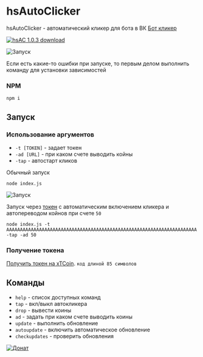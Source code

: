 # hsAutoClicker
hsAutoClicker - автоматический кликер для бота в ВК [Бот кликер](https://vk.com/hsclicker)

[![hsAC 1.0.3 download](https://img.shields.io/badge/hsAC%201.0.3-download-blue.svg?logo=github&style=for-the-badge)](https://github.com/xTCry/hsAutoClicker/archive/master.zip)

![Запуск](https://pp.userapi.com/c856036/v856036425/220ad/dwhxo8-tVUU.jpg)


Если есть какие-то ошибки при запуске, то первым делом выполнить команду для установки зависимостей
### NPM
```shell
npm i
```

## Запуск

### Использование аргументов

* `-t [TOKEN]`      - задает токен
* `-ad [URL]`       - при каком счете выводить койны
* `-tap`            - автостарт кликов

Обычный запуск
```shell
node index.js
```
![Запуск](https://pp.userapi.com/c845416/v845416131/1ecfb6/sRrbZ3H03jY.jpg)

Запуск через [токен](#получение-токена) с автоматическим включением кликера и автопереводом койнов при счете `50`
```shell
node index.js -t AAAAAAAAAAAAAAAAAAAAAAAAAAAAAAAAAAAAAAAAAAAAAAAAAAAAAAAAAAAAAAAAAAAAAA -tap -ad 50
```

### Получение токена

[Получить токен на xTCoin](https://xtcoin.mdewo.com). `код длиной 85 символов`

## Команды
- `help`       - список доступных команд
- `tap`        - вкл/выкл автокликера
- `drop`       - вывести коины
- `ad`         - задать при каком счете выводить коины
- `update`     - выполнить обновление
- `autoupdate` - включить автоматическое обновление
- `checkupdates` - проверить обновления


[![Донат](https://img.shields.io/badge/Донат-Qiwi-orange.svg)](https://qiwi.me/xtcry)
